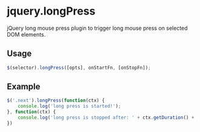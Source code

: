 jquery.longPress
================

jQuery long mouse press plugin to trigger long mouse press on selected DOM elements.


Usage
-----

```js
$(selector).longPress([opts], onStartFn, [onStopFn]);
```

Example
-------

```js
$('.next').longPress(function(ctx) {
    console.log('long press is started!');
}, function(ctx) {
    console.log('long press is stopped after: ' + ctx.getDuration() + ' ms');
})
```